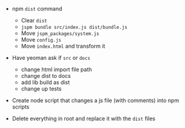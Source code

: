 - npm `dist` command
  - Clear `dist`
  - `jspm bundle src/index.js dist/bundle.js`
  - Move `jspm_packages/system.js`
  - Move `config.js`
  - Move `index.html` and transform it

- Have yeoman ask if `src` or `docs`
  - change html import file path
  - change dist to docs
  - add lib build as dist
  - change up tests

- Create node script that changes a js file (with comments) into npm scripts

- Delete everything in root and replace it with the `dist` files
